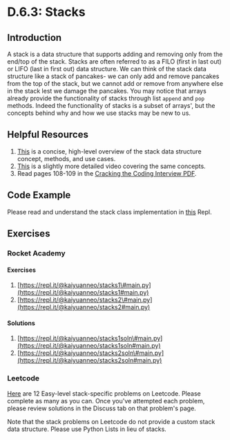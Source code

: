# D.6.3: Stacks

## Introduction

A stack is a data structure that supports adding and removing only from the end/top of the stack. Stacks are often referred to as a FILO \(first in last out\) or LIFO \(last in first out\) data structure. We can think of the stack data structure like a stack of pancakes- we can only add and remove pancakes from the top of the stack, but we cannot add or remove from anywhere else in the stack lest we damage the pancakes. You may notice that arrays already provide the functionality of stacks through list `append` and `pop` methods. Indeed the functionality of stacks is a subset of arrays', but the concepts behind why and how we use stacks may be new to us.

## Helpful Resources

1. [This](https://www.youtube.com/watch?v=k1PX5LxFfTo) is a concise, high-level overview of the stack data structure concept, methods, and use cases.
2. [This](https://www.youtube.com/watch?v=F1F2imiOJfk) is a slightly more detailed video covering the same concepts.
3. Read pages 108-109 in the [Cracking the Coding Interview PDF](../d.0-ds-and-a-overview.md#resources).

## Code Example

Please read and understand the stack class implementation in [this](https://repl.it/@kaiyuanneo/stack-class-definitions#main.py) Repl.

## Exercises

### Rocket Academy

#### Exercises

1. [https://repl.it/@kaiyuanneo/stacks1\#main.py](https://repl.it/@kaiyuanneo/stacks1#main.py)
2. [https://repl.it/@kaiyuanneo/stacks2\#main.py](https://repl.it/@kaiyuanneo/stacks2#main.py)

#### Solutions

1. [https://repl.it/@kaiyuanneo/stacks1soln\#main.py](https://repl.it/@kaiyuanneo/stacks1soln#main.py)
2. [https://repl.it/@kaiyuanneo/stacks2soln\#main.py](https://repl.it/@kaiyuanneo/stacks2soln#main.py)

### Leetcode

[Here](https://leetcode.com/problemset/all/?difficulty=Easy&topicSlugs=stack) are 12 Easy-level stack-specific problems on Leetcode. Please complete as many as you can. Once you've attempted each problem, please review solutions in the Discuss tab on that problem's page.

Note that the stack problems on Leetcode do not provide a custom stack data structure. Please use Python Lists in lieu of stacks.

